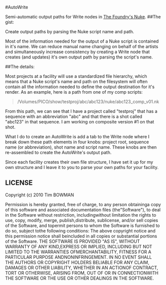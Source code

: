 #AutoWrite

Semi-automatic output paths for Write nodes in [The Foundry's Nuke](http://www.thefoundry.co.uk/products/nuke/).
##The gist: 

Create output paths by parsing the Nuke script name and path.

Most of the information needed for the output of a Nuke script is contained in it's name. We can reduce manual name changing on behalf of the artists and simultaneously increase consistency by creating a Write node that creates (and updates) it's own output path by parsing the script's name.

##The details:

Most projects at a facility will use a standardized file hierarchy, which means that a Nuke script's name and path on the filesystem will often contain all the information needed to define the output destination for it's render. As an example, here is a path from one of my comp scripts:

> /Volumes/PICO/show/testproj/abc/abc123/nuke/abc123\_comp\_v01.nk

From this path, we can see that I have a project called "testproj" that has a sequence with an abbreviation "abc" and that there is a shot called "abc123" in that sequence. I am working on composite version #1 on that shot.

What I do to create an AutoWrite is add a tab to the Write node where I break down these path elements in four knobs: project root, sequence name (or abbreviation), shot name and script name. These knobs are then re-assembled to create the AutoWrite's output path.

Since each facility creates their own file structure, I have set it up for my own structure and I leave it to you to parse your own paths for your facility.

## LICENSE

Copyright (c) 2010 Tim BOWMAN

Permission is hereby granted, free of charge, to any person obtaininga copy of this software and associated documentation files (the"Software"), to deal in the Software without restriction, includingwithout limitation the rights to use, copy, modify, merge, publish,distribute, sublicense, and/or sell copies of the Software, and topermit persons to whom the Software is furnished to do so, subject tothe following conditions:
The above copyright notice and this permission notice shall beincluded in all copies or substantial portions of the Software.
THE SOFTWARE IS PROVIDED "AS IS", WITHOUT WARRANTY OF ANY KIND,EXPRESS OR IMPLIED, INCLUDING BUT NOT LIMITED TO THE WARRANTIES OFMERCHANTABILITY, FITNESS FOR A PARTICULAR PURPOSE ANDNONINFRINGEMENT. IN NO EVENT SHALL THE AUTHORS OR COPYRIGHT HOLDERS BELIABLE FOR ANY CLAIM, DAMAGES OR OTHER LIABILITY, WHETHER IN AN ACTIONOF CONTRACT, TORT OR OTHERWISE, ARISING FROM, OUT OF OR IN CONNECTIONWITH THE SOFTWARE OR THE USE OR OTHER DEALINGS IN THE SOFTWARE.